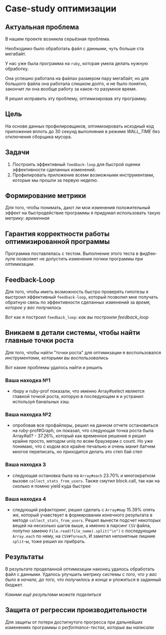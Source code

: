 # Case-study оптимизации

## Актуальная проблема
В нашем проекте возникла серьёзная проблема.

Необходимо было обработать файл с данными, чуть больше ста мегабайт.

У нас уже была программа на `ruby`, которая умела делать нужную обработку.

Она успешно работала на файлах размером пару мегабайт, но для большого файла она работала слишком долго, и не было понятно, закончит ли она вообще работу за какое-то разумное время.

Я решил исправить эту проблему, оптимизировав эту программу.

## Цель

На основе данных профилировщиков, оптимизировать исходный код приложения вплоть до 30 секунд выполняния в режиме *WALL_TIME* без отключения сборщика мусора.

## Задачи

1. Построить эффективный `feedback-loop` для быстрой оценки эффективности сделанных изменений.
2. Профилировать приложение всеми возможными инструментами, которые мы прошли за первую неделю.

## Формирование метрики
Для того, чтобы понимать, дают ли мои изменения положительный эффект на быстродействие программы я придумал использовать такую метрику: *временная*

## Гарантия корректности работы оптимизированной программы
Программа поставлялась с тестом. Выполнение этого теста в фидбек-лупе позволяет не допустить изменения логики программы при оптимизации.

## Feedback-Loop
Для того, чтобы иметь возможность быстро проверять гипотезы я выстроил эффективный `feedback-loop`, который позволил мне получать обратную связь по эффективности сделанных изменений за *время, которое у вас получилось*

Вот как я построил `feedback_loop`: *как вы построили feedback_loop*

## Вникаем в детали системы, чтобы найти главные точки роста
Для того, чтобы найти "точки роста" для оптимизации я воспользовался *инструментами, которыми вы воспользовались*

Вот какие проблемы удалось найти и решить

### Ваша находка №1
- rbspy и ruby-prof показали, что именно Array#select является главной точкой роста, которую в последующем я и устранил используя банальных хэш.

### Ваша находка №2
- опробовав все профайлеры, решил на данном отчете остановиться на ruby-prof#Graph, он показал, что следующая точка роста была Array#all? - 37.26%, который как временное решение я решил крайне просто, методом uniq по всем браузерам с count. Но уже понимаю, что с кодом все крайне печально и очень манит батчем многое переписать, но приходится делать это степ бай степ

### Ваша находка 3
- следующая остановка была на `Array#each` 23.70% и многократном вызове `collect_stats_from_users`. Также смутил block.call, так как на сколько я помню yield куда быстрее

### Ваша находка 4
- следующий рефакторинг, решил сделать с `Array#map` 15.39%	опять же, который учавствует в формировании конечного результата в методе `collect_stats_from_users`. Решил вынести подсчет некоторых вещей на несколько шагов выше, а именно в парсинг `CSV` файла, попутно заменю `File.read(file_name).split("\n")` с последующим `Array.each` по нему, на `CSV#foreach`, И заметил непонятные лишние `split`-ы, тоже решил их прибрать.



## Результаты
В результате проделанной оптимизации наконец удалось обработать файл с данными.
Удалось улучшить метрику системы с *того, что у вас было в начале, до того, что получилось в конце* и уложиться в заданный бюджет.

*Какими ещё результами можете поделиться*

## Защита от регрессии производительности
Для защиты от потери достигнутого прогресса при дальнейших изменениях программы *о performance-тестах, которые вы написали*


